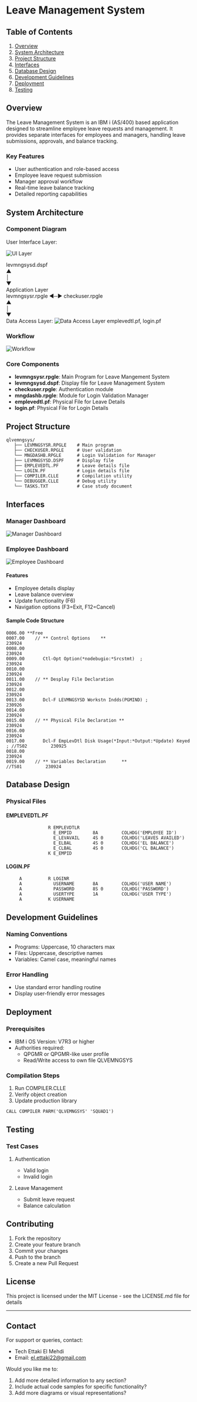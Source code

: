 # Leave Management System

## Table of Contents
1. [Overview](#overview)
2. [System Architecture](#system-architecture)
3. [Project Structure](#project-structure)
4. [Interfaces](#interfaces)
5. [Database Design](#database-design)
6. [Development Guidelines](#development-guidelines)
7. [Deployment](#deployment)
8. [Testing](#testing)

## Overview

The Leave Management System is an IBM i (AS/400) based application designed to streamline employee leave requests and management. It provides separate interfaces for employees and managers, handling leave submissions, approvals, and balance tracking.

### Key Features
- User authentication and role-based access
- Employee leave request submission
- Manager approval workflow
- Real-time leave balance tracking
- Detailed reporting capabilities

## System Architecture

### Component Diagram

User Interface Layer:

![UI Layer](https://cdn3.iconfinder.com/data/icons/essential-pack-2/48/49-Responsive-128.png)

levmngsysd.dspf  
       ▲  
       │  
       ▼  
Application Layer  
levmngsysr.rpgle ◄─► checkuser.rpgle  
       ▲  
       │  
       ▼  
Data Access Layer:
![Data Access Layer](images/data-access.png)
emplevedtl.pf, login.pf


### Workflow
![Workflow](images/Workflow.png)
### Core Components
- **levmngsysr.rpgle**: Main Program for Leave Mangement System
- **levmngsysd.dspf**: Display file for Leave Management System
- **checkuser.rpgle**: Authentication module
- **mngdashb.rpgle**: Module for Login Validation Manager
- **emplevedtl.pf**: Physical File for Leave Details
- **login.pf**: Physical File for Login Details

## Project Structure

```
qlvemngsys/
   ├── LEVMNGSYSR.RPGLE    # Main program
   ├── CHECKUSER.RPGLE     # User validation
   └── MNGDASHB.RPGLE      # Login Validation for Manager
   ├── LEVMNGSYSD.DSPF     # Display file
   ├── EMPLEVEDTL.PF       # Leave details file
   └── LOGIN.PF            # Login details file
   ├── COMPILER.CLLE       # Compilation utility
   └── DEBUGGER.CLLE       # Debug utility
   └── TASKS.TXT           # Case study document
```

## Interfaces

### Manager Dashboard
![Manager Dashboard](images/Manager_Dashboard.png)

### Employee Dashboard
![Employee Dashboard](images/Employee_Dashboard.png)

#### Features
- Employee details display
- Leave balance overview
- Update functionality (F6)
- Navigation options (F3=Exit, F12=Cancel)

#### Sample Code Structure
```
0006.00 **Free
0007.00    // ** Control Options    **                                                  230924 
0008.00                                                                                 230924 
0009.00       Ctl-Opt Option(*nodebugio:*Srcstmt)  ;                                    230924 
0010.00                                                                                 230924 
0011.00    // ** Desplay File Declaration                                               230924 
0012.00                                                                                 230924 
0013.00       Dcl-F LEVMNGSYSD Workstn Indds(PGMIND) ;                                  230926 
0014.00                                                                                 230924 
0015.00    // ** Physical File Declaration **                                           230924 
0016.00                                                                                 230924 
0017.00       Dcl-F EmpLevDtl Disk Usage(*Input:*Output:*Update) Keyed ; //TS02         230925 
0018.00                                                                                 230924 
0019.00    // ** Variables Declaration      **                           //TS01         230924 
```


## Database Design

### Physical Files

#### EMPLEVEDTL.PF
```
                R EMPLEVDTLR
                  E_EMPID        8A         COLHDG('EMPLOYEE ID')
                  E_LEVAVAIL     4S 0       COLHDG('LEAVES AVAILED')
                  E_ELBAL        4S 0       COLHDG('EL BALANCE')
                  E_CLBAL        4S 0       COLHDG('CL BALANCE')
                K E_EMPID
```

#### LOGIN.PF
```
     A          R LOGINR
     A            USERNAME       8A         COLHDG('USER NAME')
     A            PASSWORD       8S 0       COLHDG('PASSWORD')
     A            USERTYPE       1A         COLHDG('USER TYPE')
     A          K USERNAME
```

## Development Guidelines

### Naming Conventions
- Programs: Uppercase, 10 characters max
- Files: Uppercase, descriptive names
- Variables: Camel case, meaningful names


### Error Handling
- Use standard error handling routine
- Display user-friendly error messages

## Deployment

### Prerequisites
- IBM i OS Version: V7R3 or higher
- Authorities required:
  - QPGMR or QPGMR-like user profile
  - Read/Write access to own file QLVEMNGSYS

### Compilation Steps
1. Run COMPILER.CLLE
2. Verify object creation
3. Update production library

```
CALL COMPILER PARM('QLVEMNGSYS' 'SQUAD1')
```

## Testing

### Test Cases
1. Authentication
   - Valid login
   - Invalid login

2. Leave Management
   - Submit leave request
   - Balance calculation


## Contributing

1. Fork the repository
2. Create your feature branch
3. Commit your changes
4. Push to the branch
5. Create a new Pull Request

## License

This project is licensed under the MIT License - see the LICENSE.md file for details

---

## Contact

For support or queries, contact:
- Tech Ettaki El Mehdi
- Email: [el.ettaki22@gmail.com](mailto:placeholder@email.com)

Would you like me to:
1. Add more detailed information to any section?
2. Include actual code samples for specific functionality?
3. Add more diagrams or visual representations?